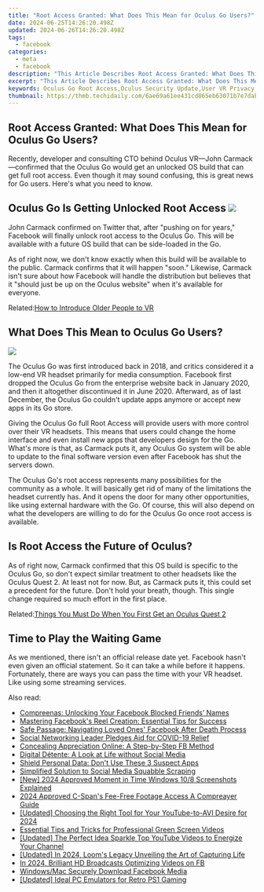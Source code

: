 ```yaml
---
title: "Root Access Granted: What Does This Mean for Oculus Go Users?"
date: 2024-06-25T14:26:20.498Z
updated: 2024-06-26T14:26:20.498Z
tags:
  - facebook
categories:
  - meta
  - facebook
description: "This Article Describes Root Access Granted: What Does This Mean for Oculus Go Users?"
excerpt: "This Article Describes Root Access Granted: What Does This Mean for Oculus Go Users?"
keywords: Oculus Go Root Access,Oculus Security Update,User VR Privacy,Gain Unrestricted Control,Modify Oculus Settings,Enhance VR Experience,Explore VR Features
thumbnail: https://thmb.techidaily.com/6ae69a61ee431cd865eb63071b7e7dab33df662eeb4d068d44c620780bca6c82.jpeg
---
```


## Root Access Granted: What Does This Mean for Oculus Go Users?

 Recently, developer and consulting CTO behind Oculus VR—John Carmack—confirmed that the Oculus Go would get an unlocked OS build that can get full root access. Even though it may sound confusing, this is great news for Go users. Here's what you need to know.

## Oculus Go Is Getting Unlocked Root Access ![](https://static1.makeuseofimages.com/wordpress/wp-content/uploads/2018/05/oculus-go-top-buttons.jpg)

 John Carmack confirmed on Twitter that, after "pushing on for years," Facebook will finally unlock root access to the Oculus Go. This will be available with a future OS build that can be side-loaded in the Go.

 As of right now, we don't know exactly when this build will be available to the public. Carmack confirms that it will happen "soon." Likewise, Carmack isn't sure about how Facebook will handle the distribution but believes that it "should just be up on the Oculus website" when it's available for everyone.

 Related:[How to Introduce Older People to VR](https://www.makeuseof.com/how-to-introduce-older-people-vr/)

## What Does This Mean to Oculus Go Users?

![](https://static1.makeuseofimages.com/wordpress/wp-content/uploads/2018/05/oculus-go-kai-use.jpg)

 The Oculus Go was first introduced back in 2018, and critics considered it a low-end VR headset primarily for media consumption. Facebook first dropped the Oculus Go from the enterprise website back in January 2020, and then it altogether discontinued it in June 2020\. Afterward, as of last December, the Oculus Go couldn't update apps anymore or accept new apps in its Go store.

 Giving the Oculus Go full Root Access will provide users with more control over their VR headsets. This means that users could change the home interface and even install new apps that developers design for the Go. What's more is that, as Carmack puts it, any Oculus Go system will be able to update to the final software version even after Facebook has shut the servers down.

 The Oculus Go's root access represents many possibilities for the community as a whole. It will basically get rid of many of the limitations the headset currently has. And it opens the door for many other opportunities, like using external hardware with the Go. Of course, this will also depend on what the developers are willing to do for the Oculus Go once root access is available.

## Is Root Access the Future of Oculus?

 As of right now, Carmack confirmed that this OS build is specific to the Oculus Go, so don't expect similar treatment to other headsets like the Oculus Quest 2\. At least not for now. But, as Carmack puts it, this could set a precedent for the future. Don't hold your breath, though. This single change required so much effort in the first place.

 Related:[Things You Must Do When You First Get an Oculus Quest 2](https://www.makeuseof.com/things-must-do-when-first-get-oculus-quest-2/)

## Time to Play the Waiting Game

 As we mentioned, there isn't an official release date yet. Facebook hasn't even given an official statement. So it can take a while before it happens. Fortunately, there are ways you can pass the time with your VR headset. Like using some streaming services.


<ins class="adsbygoogle"
     style="display:block"
     data-ad-format="autorelaxed"
     data-ad-client="ca-pub-7571918770474297"
     data-ad-slot="1223367746"></ins>



<ins class="adsbygoogle"
     style="display:block"
     data-ad-client="ca-pub-7571918770474297"
     data-ad-slot="8358498916"
     data-ad-format="auto"
     data-full-width-responsive="true"></ins>

<span class="atpl-alsoreadstyle">Also read:</span>
<div><ul>
<li><a href="https://facebook.techidaily.com/compreenas-unlocking-your-facebook-blocked-friends-names/"><u>Compreenas: Unlocking Your Facebook Blocked Friends’ Names</u></a></li>
<li><a href="https://facebook.techidaily.com/mastering-facebooks-reel-creation-essential-tips-for-success/"><u>Mastering Facebook's Reel Creation: Essential Tips for Success</u></a></li>
<li><a href="https://facebook.techidaily.com/safe-passage-navigating-loved-ones-facebook-after-death-process/"><u>Safe Passage: Navigating Loved Ones' Facebook After Death Process</u></a></li>
<li><a href="https://facebook.techidaily.com/social-networking-leader-pledges-aid-for-covid-19-relief/"><u>Social Networking Leader Pledges Aid for COVID-19 Relief</u></a></li>
<li><a href="https://facebook.techidaily.com/concealing-appreciation-online-a-step-by-step-fb-method/"><u>Concealing Appreciation Online: A Step-by-Step FB Method</u></a></li>
<li><a href="https://facebook.techidaily.com/digital-detente-a-look-at-life-without-social-media/"><u>Digital Détente: A Look at Life without Social Media</u></a></li>
<li><a href="https://facebook.techidaily.com/shield-personal-data-dont-use-these-3-suspect-apps/"><u>Shield Personal Data: Don't Use These 3 Suspect Apps</u></a></li>
<li><a href="https://facebook.techidaily.com/simplified-solution-to-social-media-squabble-scraping/"><u>Simplified Solution to Social Media Squabble Scraping</u></a></li>
<li><a href="https://video-screen-grab.techidaily.com/new-2024-approved-moment-in-time-windows-108-screenshots-explained/"><u>[New] 2024 Approved  Moment in Time  Windows 10/8 Screenshots Explained</u></a></li>
<li><a href="https://extra-information.techidaily.com/2024-approved-c-spans-fee-free-footage-access-a-compreayer-guide/"><u>2024 Approved  C-Span's Fee-Free Footage Access  A Compreayer Guide</u></a></li>
<li><a href="https://youtube-web.techidaily.com/ed-choosing-the-right-tool-for-your-youtube-to-avi-desire-for-2024/"><u>[Updated] Choosing the Right Tool for Your YouTube-to-AVI Desire for 2024</u></a></li>
<li><a href="https://extra-information.techidaily.com/essential-tips-and-tricks-for-professional-green-screen-videos/"><u>Essential Tips and Tricks for Professional Green Screen Videos</u></a></li>
<li><a href="https://facebook-record-videos.techidaily.com/updated-the-perfect-idea-sparkle-top-youtube-videos-to-energize-your-channel/"><u>[Updated] The Perfect Idea Sparkle  Top YouTube Videos to Energize Your Channel</u></a></li>
<li><a href="https://screen-activity-recording.techidaily.com/updated-in-2024-looms-legacy-unveiling-the-art-of-capturing-life/"><u>[Updated] In 2024, Loom's Legacy  Unveiling the Art of Capturing Life</u></a></li>
<li><a href="https://facebook-video-content.techidaily.com/in-2024-brilliant-hd-broadcasts-optimizing-videos-on-fb/"><u>In 2024, Brilliant HD Broadcasts  Optimizing Videos on FB</u></a></li>
<li><a href="https://facebook-video-recording.techidaily.com/windowsmac-securely-download-facebook-media/"><u>Windows/Mac  Securely Download Facebook Media</u></a></li>
<li><a href="https://screen-mirroring-recording.techidaily.com/updated-ideal-pc-emulators-for-retro-ps1-gaming/"><u>[Updated] Ideal PC Emulators for Retro PS1 Gaming</u></a></li>
</ul></div>

